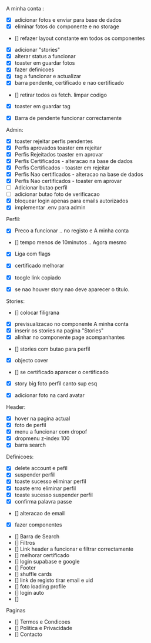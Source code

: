 A minha conta :
- [X] adicionar fotos e enviar para base de dados
- [X] eliminar fotos do componente e no storage 
- [] refazer layout constante em todos os componentes
- [X] adicionar "stories"
- [X] alterar status a funcionar 
- [X] toaster em guardar fotos
- [X] fazer definicoes
- [X] tag a funcionar e actualizar
- [X] barra pendente, certificado e nao certificado
- [] retirar todos os fetch. limpar codigo
- [X] toaster em guardar tag
- [X] Barra de pendente funcionar correctamente


Admin: 
- [X]  toaster rejeitar perfis pendentes
- [X] Perfis aprovados toaster em rejeitar
- [X] Perfis Rejeitados toaster em aprovar
- [X] Perfis Certificados - alteracao na base de dados
- [X] Perfis Certificados - toaster em rejeitar
- [X] Perfis Nao certificados - alteracao na base de dados
- [X] Perfis Nao certificados -  toaster em aprovar
- [ ] Adicionar butao perfil
- [ ] adicionar butao foto de verificacao
- [X] bloquear login apenas para emails autorizados
- [X] implementar .env para admin

Perfil: 
- [X] Preco a funcionar .. no registo e A minha conta
- [] tempo menos de 10minutos .. Agora mesmo
- [X] Liga com flags
- [X] certificado melhorar 
- [X] toogle link copiado
- [X] se nao houver story nao deve aparecer o titulo.



Stories: 
- [] colocar filigrana
- [X] previsualizacao no componente A minha conta
- [X] inserir os stories na pagina "Stories"
- [X] alinhar no componente page acompanhantes
- [] stories com  butao para perfil
- [X] objecto cover 
- [] se certificado aparecer o certificado
- [X] story big foto perfil canto sup esq
- [X] adicionar foto na card avatar


Header:
- [X] hover na pagina actual
- [X] foto de perfil
- [X] menu a funcionar com dropof
- [X] dropmenu z-index 100
- [X]  barra search

Definicoes:
- [X] delete account e pefil 
- [X] suspender perfil
- [X] toaste sucesso eliminar perfil
- [X] toaste erro eliminar perfil
- [X] toaste sucesso suspender perfil
- [X] confirma palavra passe
- [] alteracao de email 
- [X] fazer componentes


- [] Barra de Search
- [] Filtros
- [] Link header a funcionar e filtrar correctamente
- [] melhorar certificado 
- [] login supabase e google
- [] Footer
- [] shuffle cards
- [] link de registo tirar email e uid
- [] foto loading profile
- [] login auto
- [] 


Paginas
- [] Termos e Condicoes
- [] Politica e Privacidade
- [] Contacto


